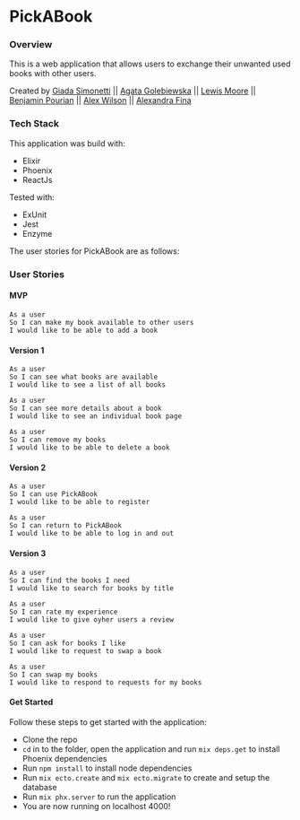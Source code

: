 # PickABook

### Overview
This is a web application that allows users to exchange their unwanted used books with other users.

Created by [Giada Simonetti](https://github.com/GiadaSimonetti) || [Agata Golebiewska](https://github.com/MissDove) || [Lewis Moore](https://github.com/lewmoore) || [Benjamin Pourian](https://github.com/bpourian) || [Alex Wilson](https://github.com/alextwilson) || [Alexandra Fina](https://github.com/AlexandraGF)

### Tech Stack
This application was build with:
* Elixir
* Phoenix
* ReactJs

Tested with:
* ExUnit
* Jest
* Enzyme

The user stories for PickABook are as follows:

### User Stories

#### MVP
```
As a user
So I can make my book available to other users
I would like to be able to add a book
```

#### Version 1
```
As a user
So I can see what books are available
I would like to see a list of all books
```
```
As a user
So I can see more details about a book
I would like to see an individual book page
```
```
As a user
So I can remove my books
I would like to be able to delete a book
```

#### Version 2
```
As a user
So I can use PickABook
I would like to be able to register
```
```
As a user
So I can return to PickABook
I would like to be able to log in and out
```

#### Version 3
```
As a user
So I can find the books I need
I would like to search for books by title
```
```
As a user
So I can rate my experience
I would like to give oyher users a review
```
```
As a user
So I can ask for books I like
I would like to request to swap a book
```
```
As a user
So I can swap my books
I would like to respond to requests for my books
```

#### Get Started

Follow these steps to get started with the application:

* Clone the repo
* `cd` in to the folder, open the application and run `mix deps.get` to install Phoenix dependencies
* Run `npm install` to install node dependencies
* Run `mix ecto.create` and `mix ecto.migrate` to create and setup the database
* Run `mix phx.server` to run the application
* You are now running on localhost 4000!
